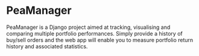 # PeaManager

PeaManager is a Django project aimed at tracking, visualising and comparing multiple portfolio performances. Simply provide a history of buy/sell orders and the web app will enable you to measure portfolio return history and associated statistics. 
